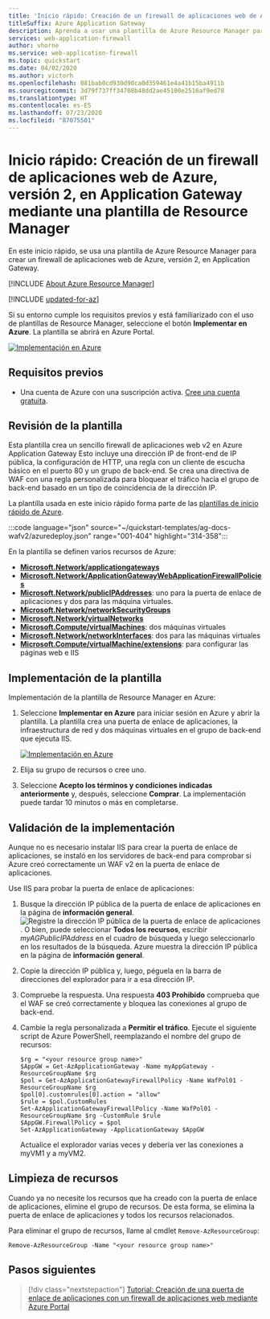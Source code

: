 ```yaml
---
title: 'Inicio rápido: Creación de un firewall de aplicaciones web de Azure, versión 2, en Application Gateway: plantilla de Azure Resource Manager'
titleSuffix: Azure Application Gateway
description: Aprenda a usar una plantilla de Azure Resource Manager para crear un firewall de aplicaciones web, versión 2, en Azure Application Gateway.
services: web-application-firewall
author: vhorne
ms.service: web-application-firewall
ms.topic: quickstart
ms.date: 04/02/2020
ms.author: victorh
ms.openlocfilehash: 081bab0cd930d90ca0d359461e4a41b15ba4911b
ms.sourcegitcommit: 3d79f737ff34708b48dd2ae45100e2516af9ed78
ms.translationtype: HT
ms.contentlocale: es-ES
ms.lasthandoff: 07/23/2020
ms.locfileid: "87075501"
---
```

# <a name="quickstart-create-an-azure-waf-v2-on-application-gateway-using-an-arm-template"></a>Inicio rápido: Creación de un firewall de aplicaciones web de Azure, versión 2, en Application Gateway mediante una plantilla de Resource Manager

En este inicio rápido, se usa una plantilla de Azure Resource Manager para crear un firewall de aplicaciones web de Azure, versión 2, en Application Gateway.

[!INCLUDE [About Azure Resource Manager](../../../includes/resource-manager-quickstart-introduction.md)]

[!INCLUDE [updated-for-az](../../../includes/updated-for-az.md)]

Si su entorno cumple los requisitos previos y está familiarizado con el uso de plantillas de Resource Manager, seleccione el botón **Implementar en Azure**. La plantilla se abrirá en Azure Portal.

[![Implementación en Azure](../../media/template-deployments/deploy-to-azure.svg)](https://portal.azure.com/#create/Microsoft.Template/uri/https%3A%2F%2Fraw.githubusercontent.com%2FAzure%2Fazure-quickstart-templates%2Fmaster%2Fag-docs-wafv2%2Fazuredeploy.json)

## <a name="prerequisites"></a>Requisitos previos

- Una cuenta de Azure con una suscripción activa. [Cree una cuenta gratuita](https://azure.microsoft.com/free/?WT.mc_id=A261C142F).

## <a name="review-the-template"></a>Revisión de la plantilla

Esta plantilla crea un sencillo firewall de aplicaciones web v2 en Azure Application Gateway Esto incluye una dirección IP de front-end de IP pública, la configuración de HTTP, una regla con un cliente de escucha básico en el puerto 80 y un grupo de back-end. Se crea una directiva de WAF con una regla personalizada para bloquear el tráfico hacia el grupo de back-end basado en un tipo de coincidencia de la dirección IP.

La plantilla usada en este inicio rápido forma parte de las [plantillas de inicio rápido de Azure](https://azure.microsoft.com/resources/templates/ag-docs-wafv2/).

:::code language="json" source="~/quickstart-templates/ag-docs-wafv2/azuredeploy.json" range="001-404" highlight="314-358":::

En la plantilla se definen varios recursos de Azure:

- [**Microsoft.Network/applicationgateways**](/azure/templates/microsoft.network/applicationgateways)
- [**Microsoft.Network/ApplicationGatewayWebApplicationFirewallPolicies**](/azure/templates/microsoft.network/ApplicationGatewayWebApplicationFirewallPolicies)
- [**Microsoft.Network/publicIPAddresses**](/azure/templates/microsoft.network/publicipaddresses): uno para la puerta de enlace de aplicaciones y dos para las máquina virtuales.
- [**Microsoft.Network/networkSecurityGroups**](/azure/templates/microsoft.network/networksecuritygroups)
- [**Microsoft.Network/virtualNetworks**](/azure/templates/microsoft.network/virtualnetworks)
- [**Microsoft.Compute/virtualMachines**](/azure/templates/microsoft.compute/virtualmachines): dos máquinas virtuales
- [**Microsoft.Network/networkInterfaces**](/azure/templates/microsoft.network/networkinterfaces): dos para las máquinas virtuales
- [**Microsoft.Compute/virtualMachine/extensions**](/azure/templates/microsoft.compute/virtualmachines/extensions): para configurar las páginas web e IIS

## <a name="deploy-the-template"></a>Implementación de la plantilla

Implementación de la plantilla de Resource Manager en Azure:

1. Seleccione **Implementar en Azure** para iniciar sesión en Azure y abrir la plantilla. La plantilla crea una puerta de enlace de aplicaciones, la infraestructura de red y dos máquinas virtuales en el grupo de back-end que ejecuta IIS.

   [![Implementación en Azure](../../media/template-deployments/deploy-to-azure.svg)](https://portal.azure.com/#create/Microsoft.Template/uri/https%3A%2F%2Fraw.githubusercontent.com%2FAzure%2Fazure-quickstart-templates%2Fmaster%2Fag-docs-wafv2%2Fazuredeploy.json)

2. Elija su grupo de recursos o cree uno.
3. Seleccione **Acepto los términos y condiciones indicadas anteriormente** y, después, seleccione **Comprar**. La implementación puede tardar 10 minutos o más en completarse.

## <a name="validate-the-deployment"></a>Validación de la implementación

Aunque no es necesario instalar IIS para crear la puerta de enlace de aplicaciones, se instaló en los servidores de back-end para comprobar si Azure creó correctamente un WAF v2 en la puerta de enlace de aplicaciones.

Use IIS para probar la puerta de enlace de aplicaciones:

1. Busque la dirección IP pública de la puerta de enlace de aplicaciones en la página de **información general**.![ Registre la dirección IP pública de la puerta de enlace de aplicaciones](../../application-gateway/media/application-gateway-create-gateway-portal/application-gateway-record-ag-address.png). O bien, puede seleccionar **Todos los recursos**, escribir *myAGPublicIPAddress* en el cuadro de búsqueda y luego seleccionarlo en los resultados de la búsqueda. Azure muestra la dirección IP pública en la página de **información general**.
2. Copie la dirección IP pública y, luego, péguela en la barra de direcciones del explorador para ir a esa dirección IP.
3. Compruebe la respuesta. Una respuesta **403 Prohibido** comprueba que el WAF se creó correctamente y bloquea las conexiones al grupo de back-end.
4. Cambie la regla personalizada a **Permitir el tráfico**.
  Ejecute el siguiente script de Azure PowerShell, reemplazando el nombre del grupo de recursos:
   ```azurepowershell
   $rg = "<your resource group name>"
   $AppGW = Get-AzApplicationGateway -Name myAppGateway -ResourceGroupName $rg
   $pol = Get-AzApplicationGatewayFirewallPolicy -Name WafPol01 -ResourceGroupName $rg
   $pol[0].customrules[0].action = "allow"
   $rule = $pol.CustomRules
   Set-AzApplicationGatewayFirewallPolicy -Name WafPol01 -ResourceGroupName $rg -CustomRule $rule
   $AppGW.FirewallPolicy = $pol
   Set-AzApplicationGateway -ApplicationGateway $AppGW
   ```

   Actualice el explorador varias veces y debería ver las conexiones a myVM1 y a myVM2.

## <a name="clean-up-resources"></a>Limpieza de recursos

Cuando ya no necesite los recursos que ha creado con la puerta de enlace de aplicaciones, elimine el grupo de recursos. De esta forma, se elimina la puerta de enlace de aplicaciones y todos los recursos relacionados.

Para eliminar el grupo de recursos, llame al cmdlet `Remove-AzResourceGroup`:

```azurepowershell-interactive
Remove-AzResourceGroup -Name "<your resource group name>"
```

## <a name="next-steps"></a>Pasos siguientes

> [!div class="nextstepaction"]
> [Tutorial: Creación de una puerta de enlace de aplicaciones con un firewall de aplicaciones web mediante Azure Portal](application-gateway-web-application-firewall-portal.md)